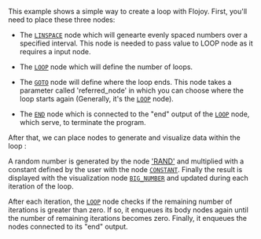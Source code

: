 This example shows a simple way to create a loop with Flojoy.
First, you'll need to place these three nodes:

- The [`LINSPACE`](https://github.com/flojoy-io/nodes/blob/main/GENERATORS/SIMULATIONS/LINSPACE/LINSPACE.py) node which will genearte evenly spaced numbers over a specified interval. This node is needed to pass value to LOOP node as it requires a input node.

- The [`LOOP`](https://github.com/flojoy-io/nodes/blob/main/LOGIC_GATES/LOOPS/LOOP/LOOP.py) node which will define the number of loops.

- The [`GOTO`](https://github.com/flojoy-io/nodes/blob/main/LOGIC_GATES/LOOPS/GOTO/GOTO.py) node will define where the loop ends. This node takes a parameter called 'referred_node' in which you can choose where the loop starts again (Generally, it's the [`LOOP`](https://github.com/flojoy-io/nodes/blob/main/LOGIC_GATES/LOOPS/LOOP/LOOP.py) node).

- The [`END`](https://github.com/flojoy-io/nodes/blob/main/LOGIC_GATES/TERMINATORS/END/END.py) node which is connected to the "end" output of the [`LOOP`](https://github.com/flojoy-io/nodes/blob/main/LOGIC_GATES/LOOPS/LOOP/LOOP.py) node, which serve, to terminate the program.

After that, we can place nodes to generate and visualize data within the loop :

A random number is generated by the node ['RAND'](https://github.com/flojoy-io/nodes/blob/main/GENERATORS/SIMULATIONS/CONSTANT/CONSTANT.py) and multiplied with a constant defined by the user with the node [`CONSTANT`](https://github.com/flojoy-io/nodes/blob/main/GENERATORS/SIMULATIONS/CONSTANT/CONSTANT.py). Finally the result is displayed with the visualization node [`BIG_NUMBER`](https://github.com/flojoy-io/nodes/blob/main/VISUALIZERS/PLOTLY/BIG_NUMBER/BIG_NUMBER.py) and updated during each iteration of the loop.

After each iteration, the [`LOOP`](https://github.com/flojoy-io/nodes/blob/main/LOGIC_GATES/LOOPS/LOOP/LOOP.py) node checks if the remaining number of iterations is greater than zero. If so, it enqueues its body nodes again until the number of remaining iterations becomes zero. Finally, it enqueues the nodes connected to its "end" output.